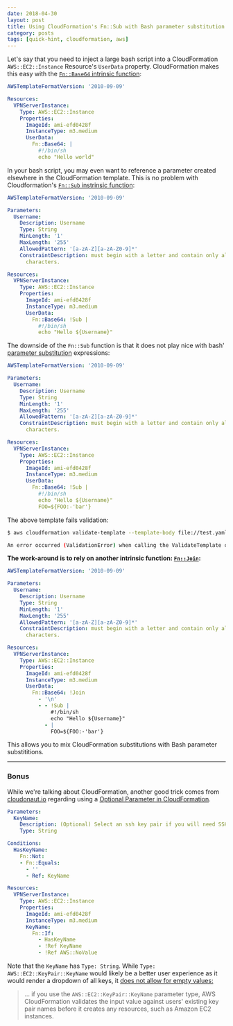 ```yaml
---
date: 2018-04-30
layout: post
title: Using CloudFormation's Fn::Sub with Bash parameter substitution
category: posts
tags: [quick-hint, cloudformation, aws]
---
```


Let's say that you need to inject a large bash script into a CloudFormation `AWS::EC2::Instance` Resource's `UserData` property. CloudFormation makes this easy with the [`Fn::Base64` intrinsic function](https://docs.aws.amazon.com/AWSCloudFormation/latest/UserGuide/intrinsic-function-reference-base64.html):

```yaml
AWSTemplateFormatVersion: '2010-09-09'

Resources:
  VPNServerInstance:
    Type: AWS::EC2::Instance
    Properties:
      ImageId: ami-efd0428f
      InstanceType: m3.medium
      UserData:
        Fn::Base64: |
          #!/bin/sh
          echo "Hello world"
```

In your bash script, you may even want to reference a parameter created elsewhere in the CloudFormation template.  This is no problem with Cloudformation's [`Fn::Sub` instrinsic function](https://docs.aws.amazon.com/AWSCloudFormation/latest/UserGuide/intrinsic-function-reference-sub.html):

```yaml
AWSTemplateFormatVersion: '2010-09-09'

Parameters:
  Username:
    Description: Username
    Type: String
    MinLength: '1'
    MaxLength: '255'
    AllowedPattern: '[a-zA-Z][a-zA-Z0-9]*'
    ConstraintDescription: must begin with a letter and contain only alphanumeric
      characters.

Resources:
  VPNServerInstance:
    Type: AWS::EC2::Instance
    Properties:
      ImageId: ami-efd0428f
      InstanceType: m3.medium
      UserData:
        Fn::Base64: !Sub |
          #!/bin/sh
          echo "Hello ${Username}"
```

The downside of the `Fn::Sub` function is that it does not play nice with bash' [parameter substitution](https://www.tldp.org/LDP/abs/html/parameter-substitution.html) expressions:

```yaml
AWSTemplateFormatVersion: '2010-09-09'

Parameters:
  Username:
    Description: Username
    Type: String
    MinLength: '1'
    MaxLength: '255'
    AllowedPattern: '[a-zA-Z][a-zA-Z0-9]*'
    ConstraintDescription: must begin with a letter and contain only alphanumeric
      characters.

Resources:
  VPNServerInstance:
    Type: AWS::EC2::Instance
    Properties:
      ImageId: ami-efd0428f
      InstanceType: m3.medium
      UserData:
        Fn::Base64: !Sub |
          #!/bin/sh
          echo "Hello ${Username}"
          FOO=${FOO:-'bar'}
```

The above template fails validation:

```sh
$ aws cloudformation validate-template --template-body file://test.yaml

An error occurred (ValidationError) when calling the ValidateTemplate operation: Template error: variable names in Fn::Sub syntax must contain only alphanumeric characters, underscores, periods, and colons
```

**The work-around is to rely on another intrinsic function: [`Fn::Join`](https://docs.aws.amazon.com/AWSCloudFormation/latest/UserGuide/intrinsic-function-reference-join.html):**

```yaml
AWSTemplateFormatVersion: '2010-09-09'

Parameters:
  Username:
    Description: Username
    Type: String
    MinLength: '1'
    MaxLength: '255'
    AllowedPattern: '[a-zA-Z][a-zA-Z0-9]*'
    ConstraintDescription: must begin with a letter and contain only alphanumeric
      characters.

Resources:
  VPNServerInstance:
    Type: AWS::EC2::Instance
    Properties:
      ImageId: ami-efd0428f
      InstanceType: m3.medium
      UserData:
        Fn::Base64: !Join
          - '\n'
          - - !Sub |
              #!/bin/sh
              echo "Hello ${Username}"
            - |
              FOO=${FOO:-'bar'}
```

This allows you to mix CloudFormation substitutions with Bash parameter substititions.

---

### Bonus

While we're talking about CloudFormation, another good trick comes from [cloudonaut.io](https://cloudonaut.io) regarding using a [Optional Parameter in CloudFormation](https://cloudonaut.io/optional-parameter-in-cloudformation/).
  
```yaml
Parameters:
  KeyName:
    Description: (Optional) Select an ssh key pair if you will need SSH access to the machine
    Type: String

Conditions:
  HasKeyName:
    Fn::Not:
    - Fn::Equals:
      - ''
      - Ref: KeyName

Resources:
  VPNServerInstance:
    Type: AWS::EC2::Instance
    Properties:
      ImageId: ami-efd0428f
      InstanceType: m3.medium
      KeyName:
        Fn::If:
          - HasKeyName
          - !Ref KeyName
          - !Ref AWS::NoValue
```

Note that the `KeyName` has `Type: String`.  While `Type: AWS::EC2::KeyPair::KeyName` would likely be a better user experience as it would render a dropdown of all keys, it [does not allow for empty values:](https://docs.aws.amazon.com/AWSCloudFormation/latest/UserGuide/parameters-section-structure.html#w2ab2c17c15c17c21b5)

> ... if you use the `AWS::EC2::KeyPair::KeyName` parameter type, AWS CloudFormation validates the input value against users' existing key pair names before it creates any resources, such as Amazon EC2 instances.
